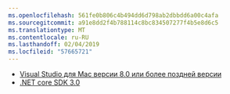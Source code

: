 ```yaml
---
ms.openlocfilehash: 561fe0b806c4b494dd6d798ab2dbbdd6a00c4afa
ms.sourcegitcommit: a91e8dd2f4b788114c8bc834507277f4b5e8d6c5
ms.translationtype: MT
ms.contentlocale: ru-RU
ms.lasthandoff: 02/04/2019
ms.locfileid: "57665721"
---
```

* [Visual Studio для Mac версии 8.0 или более поздней версии](https://visualstudio.microsoft.com/vs/mac/)
* [.NET core SDK 3.0](https://dotnet.microsoft.com/download/dotnet-core/3.0)
